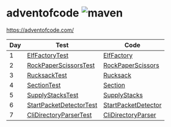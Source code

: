 # adventofcode ![maven](https://github.com/tubbynl/adventofcode/actions/workflows/mvn.yml/badge.svg?branch=main)

https://adventofcode.com/

| Day | Test                                                                               | Code                                                                        |
|-----|------------------------------------------------------------------------------------|-----------------------------------------------------------------------------|
| 1   | [ElfFactoryTest](src/test/java/nl/tubby/aoc/ElfCaloriesCollectorTest.java)         | [ElfFactory](src/main/java/nl/tubby/aoc/ElfCaloriesCollector.java)          |
| 2   | [RockPaperScissorsTest](src/test/java/nl/tubby/aoc/RockPaperScissorsTest.java)     | [RockPaperScissors](src/main/java/nl/tubby/aoc/RockPaperScissors.java)      |
| 3   | [RucksackTest](src/test/java/nl/tubby/aoc/RucksackTest.java)                       | [Rucksack](src/main/java/nl/tubby/aoc/Rucksack.java)                        |
| 4   | [SectionTest](src/test/java/nl/tubby/aoc/SectionTest.java)                         | [Section](src/main/java/nl/tubby/aoc/Section.java)                          |
| 5   | [SupplyStacksTest](src/test/java/nl/tubby/aoc/SupplyStacksTest.java)               | [SupplyStacks](src/main/java/nl/tubby/aoc/SupplyStacks.java)                |
| 6   | [StartPacketDetectorTest](src/test/java/nl/tubby/aoc/StartPacketDetectorTest.java) | [StartPacketDetector](src/main/java/nl/tubby/aoc/StartPacketDetector.java)  |
| 7   | [CliDirectoryParserTest](src/test/java/nl/tubby/aoc/CliDirectoryParserTest.java)   | [CliDirectoryParser](src/main/java/nl/tubby/aoc/CliDirectoryParser.java)    |
